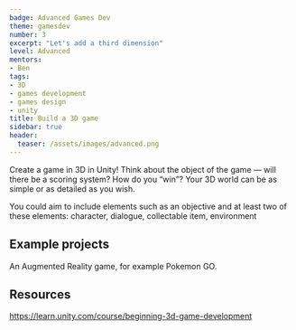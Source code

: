 ```yaml
---
badge: Advanced Games Dev
theme: gamesdev
number: 3
excerpt: "Let's add a third dimension"
level: Advanced
mentors:
- Ben
tags:
- 3D
- games development
- games design
- unity
title: Build a 3D game
sidebar: true
header:
  teaser: /assets/images/advanced.png
---
```

Create a game in 3D in Unity! Think about the object of the game — will there be a scoring system? How do you “win”? Your 3D world can be as simple or as detailed as you wish.

You could aim to include elements such as an objective and at least two of these elements: character, dialogue, collectable item, environment

## Example projects
An Augmented Reality game, for example Pokemon GO.
 

## Resources
<a href="https://learn.unity.com/course/beginning-3d-game-development" rel="noopener">https://learn.unity.com/course/beginning-3d-game-development</a>

